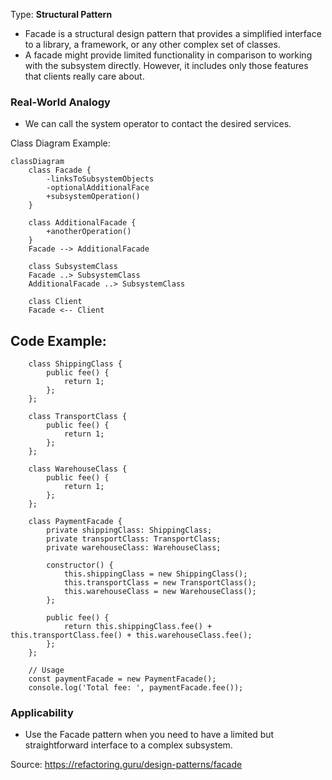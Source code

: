 Type: **Structural Pattern**

- Facade is a structural design pattern that provides a simplified interface to a library, a framework, or any other complex set of classes.
- A facade might provide limited functionality in comparison to working with the subsystem directly. However, it includes only those features that clients really care about.

### Real-World Analogy
- We can call the system operator to contact the desired services.

Class Diagram Example:
```mermaid
classDiagram
    class Facade {
        -linksToSubsystemObjects
        -optionalAdditionalFace
        +subsystemOperation()
    }

    class AdditionalFacade {
        +anotherOperation()
    }
    Facade --> AdditionalFacade

    class SubsystemClass
    Facade ..> SubsystemClass
    AdditionalFacade ..> SubsystemClass

    class Client
    Facade <-- Client
```

## Code Example:
        class ShippingClass {
            public fee() {
                return 1;
            };
        };

        class TransportClass {
            public fee() {
                return 1;
            };
        };

        class WarehouseClass {
            public fee() {
                return 1;
            };
        };

        class PaymentFacade {
            private shippingClass: ShippingClass;
            private transportClass: TransportClass;
            private warehouseClass: WarehouseClass;

            constructor() {
                this.shippingClass = new ShippingClass();
                this.transportClass = new TransportClass();
                this.warehouseClass = new WarehouseClass();
            };

            public fee() {
                return this.shippingClass.fee() + this.transportClass.fee() + this.warehouseClass.fee();
            };
        };

        // Usage
        const paymentFacade = new PaymentFacade();
        console.log('Total fee: ', paymentFacade.fee());

### Applicability
- Use the Facade pattern when you need to have a limited but straightforward interface to a complex subsystem.

Source: https://refactoring.guru/design-patterns/facade
